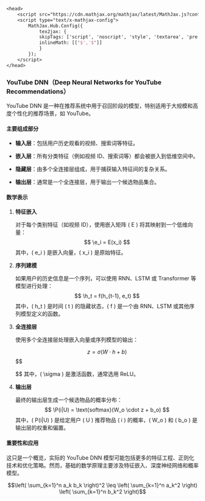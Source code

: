 ```tex
<head>
    <script src="https://cdn.mathjax.org/mathjax/latest/MathJax.js?config=TeX-AMS-MML_HTMLorMML" type="text/javascript"></script>
    <script type="text/x-mathjax-config">
        MathJax.Hub.Config({
            tex2jax: {
            skipTags: ['script', 'noscript', 'style', 'textarea', 'pre'],
            inlineMath: [['$','$']]
            }
        });
    </script>
</head>
```





### YouTube DNN（Deep Neural Networks for YouTube Recommendations）

YouTube DNN 是一种在推荐系统中用于召回阶段的模型，特别适用于大规模和高度个性化的推荐场景，如 YouTube。

#### 主要组成部分

- **输入层**：包括用户历史观看的视频、搜索词等特征。
  
- **嵌入层**：所有分类特征（例如视频 ID、搜索词等）都会被嵌入到低维空间中。

- **隐藏层**：由多个全连接层组成，用于捕获输入特征间的复杂关系。

- **输出层**：通常是一个全连接层，用于输出一个候选物品集合。

#### 数学表示

1. **特征嵌入**

   对于每个类别特征（如视频 ID），使用嵌入矩阵 \( E \) 将其映射到一个低维向量：
   $$
   \e_i = E(x_i)
   $$
   其中，\( e_i \) 是嵌入向量，\( x_i \) 是原始特征。

2. **序列建模**

   如果用户的历史信息是一个序列，可以使用 RNN、LSTM 或 Transformer 等模型进行处理：
   $$
   \h_t = f(h_{t-1}, e_t)
   $$
   其中，\( h_t \) 是时间 \( t \) 的隐藏状态，\( f \) 是一个由 RNN、LSTM 或其他序列模型定义的函数。

3. **全连接层**

   使用多个全连接层处理嵌入向量或序列模型的输出：

   $$z = \sigma(W \cdot h + b)$$
   $$
   
   $$
   其中，\( \sigma \) 是激活函数，通常选用 ReLU。

4. **输出层**

   最终的输出层生成一个候选物品的概率分布：
   $$
   \P(i|U) = \text{softmax}(W_o \cdot z + b_o)
   $$
   其中，\( P(i|U) \) 是给定用户 \( U \) 推荐物品 \( i \) 的概率，\( W_o \) 和 \( b_o \) 是输出层的权重和偏置。

#### 重要性和应用

这只是一个概览，实际的 YouTube DNN 模型可能包括更多的特征工程、正则化技术和优化策略。然而，基础的数学原理主要涉及特征嵌入、深度神经网络和概率模型。







$$\left( \sum_{k=1}^n a_k b_k \right)^2 \leq \left( \sum_{k=1}^n a_k^2 \right) \left( \sum_{k=1}^n b_k^2 \right)$$

